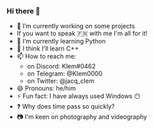 ### Hi there 👋

- 🔭 I’m currently working on some projects
- If you want to speak 🇫🇷 with me I'm all for it!
- 🌱 I’m currently learning Python
- 🤔 I think I'll learn C++
- 📫 How to reach me:
    - on Discord: Klem#0462
    - on Telegram: @Klem0000
    - on Twitter: @jacq_clem
- 😄 Pronouns: he/him
- ⚡ Fun fact: I have always used Windows 😶
- ❓ Why does time pass so quickly?
- 📷 I'm keen on photography and videography
